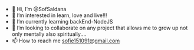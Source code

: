 - 👋 Hi, I’m @SofSaldana
- 👀 I’m interested in learn, love and live!!!
- 🌱 I’m currently learning backEnd-NodeJS
- 💞️ I’m looking to collaborate on any project that allows me to grow up not only mentally also spiritually....
- 📫 How to reach me sofie151091@gmail.com 

<!---
SofSaldana/SofSaldana is a ✨ special ✨ repository because its `README.md` (this file) appears on your GitHub profile.
You can click the Preview link to take a look at your changes.
--->

